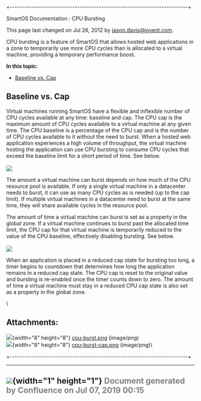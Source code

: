 +--------------------------------------------------------------------------+
<div class="pageheader">

<span class="pagetitle"> SmartOS Documentation : CPU Bursting </span>

</div>

<div class="pagesubheading">

This page last changed on Jul 26, 2012 by
<font color="#0050B2">jason.davis@joyent.com</font>.

</div>

CPU bursting is a feature of SmartOS that allows hosted web applications
in a zone to temporarily use more CPU cycles than is allocated to a
virtual machine, providing a temporary performance boost.

**In this topic:**

<div>

- [Baseline vs. Cap](#CPUBursting-Baselinevs.Cap)

</div>

Baseline vs. Cap
--------------------

Virtual machines running SmartOS have a flexible and inflexible number
of CPU cycles available at any time: baseline and cap. The CPU cap is
the maximum amount of CPU cycles available to a virtual machine at any
given time. The CPU baseline is a percentage of the CPU cap and is the
number of CPU cycles available to it without the need to burst. When a
hosted web application experiences a high volume of throughput, the
virtual machine hosting the application can use CPU bursting to consume
CPU cycles that exceed the baseline limit for a short period of time.
See below.\
 \
<span class="image-wrap"
style="">![](attachments/756163/1146957.png)</span>

The amount a virtual machine can burst depends on how much of the CPU
resource pool is available. If only a single virtual machine in a
datacenter needs to burst, it can use as many CPU cycles as is needed
(up to the cap limit). If multiple virtual machines in a datacenter need
to burst at the same time, they will share available cycles in the
resource pool.

The amount of time a virtual machine can burst is set as a property in
the global zone. If a virtual machine continues to burst past the
allocated time limit, the CPU cap for that virtual machine is
temporarily reduced to the value of the CPU baseline, effectively
disabling bursting. See below.\
 \
<span class="image-wrap"
style="">![](attachments/756163/1146958.png)</span>

When an application is placed in a reduced cap state for bursting too
long, a timer begins to countdown that determines how long the
application remains in a reduced cap state. The CPU cap is reset to the
original value and bursting is re-enabled once the timer counts down to
zero. The amount of time a virtual machine must stay in a reduced CPU
cap state is also set as a property in the global zone.

\
<div class="tabletitle">


Attachments:
------------

</a>

</div>

<div class="greybox" align="left">

![](images/icons/bullet_blue.gif){width="8" height="8"}
[cpu-burst.png](attachments/756163/1146957.png) (image/png)\
![](images/icons/bullet_blue.gif){width="8" height="8"}
[cpu-burst-cap.png](attachments/756163/1146958.png) (image/png)\

</div>
+--------------------------------------------------------------------------+

  ----------------------------------------------------------------------------------
  ![](images/border/spacer.gif){width="1" height="1"}
  <font color="grey">Document generated by Confluence on Jul 07, 2019 00:15</font>
  ----------------------------------------------------------------------------------



